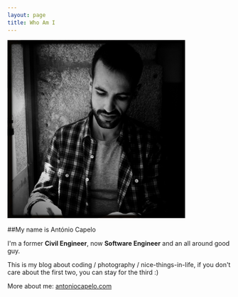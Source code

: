 ```yaml
---
layout: page
title: Who Am I
---
```



<img style="max-width:400px" src="/img/photos/capelo.jpg" style="float:none">

##My name is António Capelo

I'm a former **Civil Engineer**, now **Software Engineer** and an all around good guy.
<br>

This is my blog about coding / photography / nice-things-in-life, if you don't care about the first two, you can stay for the third :)

More about me: <a href="http://antoniocapelo.com" target="_blank" title="antoniocapelo.com">antoniocapelo.com</a>

<div class="social-list">
<a class="social-icon" href="https://github.com/antoniocapelo/"><span class="typcn typcn-social-github"></span></a>
<a class="social-icon" href="https://www.linkedin.com/in/antoniocapelo"><span class="typcn typcn-social-linkedin"></span></a>
<a class="social-icon" href="https://twitter.com/antoniocapelo"><span class="typcn typcn-social-twitter"></span></a>
<a class="social-icon" href="http://instagram.com/acapelo"><span class="typcn typcn-social-instagram"></span></a>
</div>